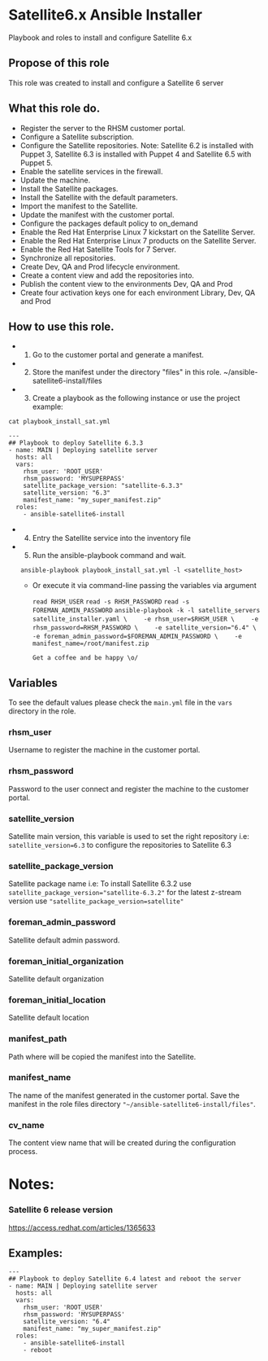 # Satellite6.x Ansible Installer

Playbook and roles to install and configure Satellite 6.x
## Propose of this role

This role was created to install and configure a Satellite 6 server

## What this role do.

- Register the server to the RHSM customer portal.
- Configure a Satellite subscription.
- Configure the Satellite repositories.
  Note: Satellite 6.2 is installed with Puppet 3, Satellite 6.3 is installed with Puppet 4 and Satellite 6.5 with Puppet 5.
- Enable the satellite services in the firewall.
- Update the machine.
- Install the Satellite packages.
- Install the Satellite with the default parameters.
- Import the manifest to the Satellite.
- Update the manifest with the customer portal.
- Configure the packages default policy to on_demand
- Enable the Red Hat Enterprise Linux 7 kickstart on the Satellite Server.
- Enable the Red Hat Enterprise Linux 7 products on the Satellite Server.
- Enable the Red Hat Satellite Tools for 7 Server.
- Synchronize all repositories.
- Create Dev, QA and Prod lifecycle environment.
- Create a content view and add the repositories into.
- Publish the content view to the environments Dev, QA and Prod
- Create four activation keys one for each environment Library, Dev, QA and Prod


## How to use this role.

- 1) Go to the customer portal and generate a manifest.

- 2) Store the manifest under the directory "files" in this role. ~/ansible-satellite6-install/files

- 3) Create a playbook as the following instance or use the project example:

~~~
cat playbook_install_sat.yml

---
## Playbook to deploy Satellite 6.3.3
- name: MAIN | Deploying satellite server
  hosts: all
  vars:
    rhsm_user: 'ROOT_USER'
    rhsm_password: 'MYSUPERPASS'
    satellite_package_version: "satellite-6.3.3"
    satellite_version: "6.3"
    manifest_name: "my_super_manifest.zip"
  roles:
    - ansible-satellite6-install
~~~

- 4) Entry the Satellite service into the inventory file

- 5) Run the ansible-playbook command and wait. 

  `ansible-playbook playbook_install_sat.yml -l <satellite_host>`

  - Or execute it via command-line passing the variables via argument

    `read RHSM_USER`
    `read -s RHSM_PASSWORD`
    `read -s FOREMAN_ADMIN_PASSWORD`
    `ansible-playbook -k -l satellite_servers satellite_installer.yaml \`
    `    -e rhsm_user=$RHSM_USER \`
    `    -e rhsm_password=RHSM_PASSWORD \`
    `    -e satellite_version="6.4" \`
    `    -e foreman_admin_password=$FOREMAN_ADMIN_PASSWORD \`
    `    -e manifest_name=/root/manifest.zip`


        Get a coffee and be happy \o/

## Variables
To see the default values please check the `main.yml` file in the `vars` directory in the role.

### rhsm_user
Username to register the machine in the customer portal.

### rhsm_password
Password to the user connect and register the machine to the customer portal.

### satellite_version
Satellite main version, this variable is used to set the right repository
i.e: `satellite_version=6.3` to configure the repositories to Satellite 6.3


### satellite_package_version
Satellite package name 
i.e: To install Satellite 6.3.2 use `satellite_package_version="satellite-6.3.2"` for the latest z-stream version use `"satellite_package_version=satellite"`

### foreman_admin_password
Satellite default admin password.

### foreman_initial_organization
Satellite default organization

### foreman_initial_location
Satellite default location

### manifest_path
Path where will be copied the manifest into the Satellite.

### manifest_name 
The name of the manifest generated in the customer portal.
Save the manifest in the role files directory `"~/ansible-satellite6-install/files"`.

### cv_name
The content view name that will be created during the configuration process.


# Notes:


### Satellite 6 release version
https://access.redhat.com/articles/1365633


## Examples:

~~~
---
## Playbook to deploy Satellite 6.4 latest and reboot the server
- name: MAIN | Deploying satellite server
  hosts: all
  vars:
    rhsm_user: 'ROOT_USER'
    rhsm_password: 'MYSUPERPASS'
    satellite_version: "6.4"
    manifest_name: "my_super_manifest.zip"
  roles:
    - ansible-satellite6-install
    - reboot
~~~
